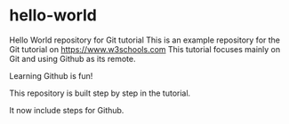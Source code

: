 # hello-world
Hello World repository for Git tutorial
This is an example repository for the Git tutorial on https://www.w3schools.com
This tutorial focuses mainly on Git and using Github as its remote.

Learning Github is fun!

This repository is built step by step in the tutorial.

It now include steps for Github.
